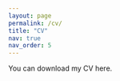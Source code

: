```yaml
---
layout: page
permalink: /cv/
title: "CV"
nav: true
nav_order: 5
---
```


<p>
  You can download my CV <a href="/assets/files/Swanson_CV.pdf">here</a>.
</p>

<style>
a { text-decoration: none; }
a:hover { text-decoration: underline; }
</style>

